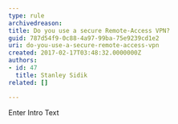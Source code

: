 ```yaml
---
type: rule
archivedreason: 
title: Do you use a secure Remote-Access VPN?
guid: 787d54f9-0c88-4a97-99ba-75e9239cd1e2
uri: do-you-use-a-secure-remote-access-vpn
created: 2017-02-17T03:48:32.0000000Z
authors:
- id: 47
  title: Stanley Sidik
related: []

---
```



Enter Intro Text
<br><excerpt class='endintro'></excerpt><br>



